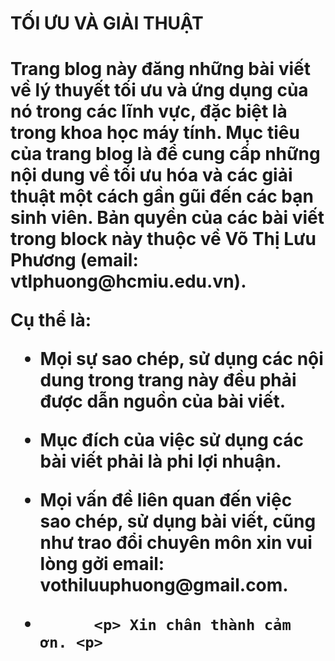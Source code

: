 <h1> TỐI ƯU VÀ GIẢI THUẬT <h1>
<p>  Trang blog này đăng những bài viết về lý thuyết tối ưu và ứng dụng của nó trong các lĩnh vực, đặc biệt là trong khoa học máy tính.
  Mục tiêu của trang blog là để cung cấp những nội dung về tối ưu hóa và các giải thuật một cách gần gũi đến các bạn sinh viên.
  Bản quyền của các bài viết trong block này thuộc về Võ Thị Lưu Phương (email: vtlphuong@hcmiu.edu.vn). <p>
<p>  Cụ thể là: <p>
  <ul>
  <li>
   <p> Mọi sự sao chép, sử dụng các nội dung trong trang này đều phải được dẫn nguồn của bài viết.<p>
    <li>
   <p> Mục đích của việc sử dụng các bài viết phải là phi lợi nhuận. <p>
 <li>
    <p> Mọi vấn đề liên quan đến việc sao chép, sử dụng bài viết, cũng như trao đổi chuyên môn xin vui lòng gởi email: vothiluuphuong@gmail.com.
      <li>
       
          
          <p> Xin chân thành cảm ơn. <p>
